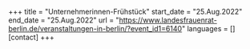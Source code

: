 +++
title = "Unternehmerinnen-Frühstück"
start_date = "25.Aug.2022"
end_date = "25.Aug.2022"
url = "https://www.landesfrauenrat-berlin.de/veranstaltungen-in-berlin/?event_id1=6140"
languages = []
[contact]
+++